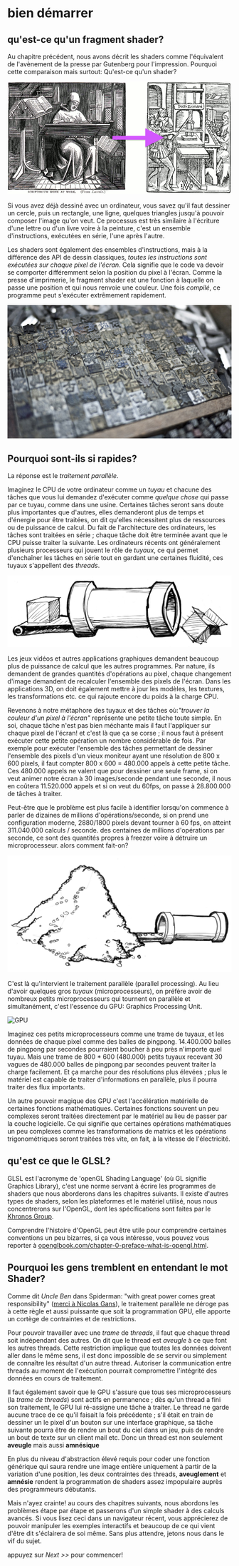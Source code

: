 # bien démarrer
## qu'est-ce qu'un fragment shader?

Au chapitre précédent, nous avons décrit les shaders comme l'équivalent de l'avènement de la presse par Gutenberg pour l'impression. Pourquoi cette comparaison mais surtout: Qu'est-ce qu'un shader?

![de la copie manuelle, lettre à lettre, à l'édition page à page (gauche: William Blades 1891, droite: Rolt-Wheeler 1920)](print.png)

Si vous avez déjà dessiné avec un ordinateur, vous savez qu'il faut dessiner un cercle, puis un rectangle, une ligne, quelques triangles jusqu'à pouvoir composer l'image qu'on veut.
Ce processus est très similaire à l'écriture d'une lettre ou d'un livre voire à la peinture, c'est un ensemble d'instructions, exécutées en série, l'une après l'autre.

Les shaders sont également des ensembles d'instructions, mais à la différence des API de dessin classiques, *toutes les instructions sont exécutées sur chaque pixel de l'écran*.
Cela signifie que le code va devoir se comporter différemment selon la position du pixel à l'écran.
Comme la presse d'imprimerie, le fragment shader est une fonction à laquelle on passe une position et qui nous renvoie une couleur.
Une fois _compilé_, ce programme peut s'exécuter extrêmement rapidement.


![presse chinoise à caractères amovibles](typepress.jpg)

## Pourquoi sont-ils si rapides?

La réponse est le *traitement parallèle*.

Imaginez le CPU de votre ordinateur comme un *tuyau* et chacune des tâches que vous lui demandez d'exécuter comme *quelque chose* qui passe par ce tuyau, comme dans une usine.
Certaines tâches seront sans doute plus importantes que d'autres, elles demanderont plus de temps et d'énergie pour être traitées, on dit qu'elles nécessitent plus de ressources ou de puissance de calcul.
Du fait de l'architecture des ordinateurs, les tâches sont traitées en série ; chaque tâche doit être terminée avant que le CPU puisse traiter la suivante.
Les ordinateurs récents ont généralement plusieurs processeurs qui jouent le rôle de *tuyaux*, ce qui permet d'enchaîner les tâches en série tout en gardant une certaines fluidité, ces tuyaux s'appellent des *threads*.

![CPU](00.jpeg)

Les jeux vidéos et autres applications graphiques demandent beaucoup plus de puissance de calcul que les autres programmes.
Par nature, ils demandent de grandes quantités d'opérations au pixel, chaque changement d'image demandent de recalculer l'ensemble des pixels de l'écran.
Dans les applications 3D, on doit également mettre à jour les modèles, les textures, les transformations etc. ce qui rajoute encore du poids à la charge CPU.

Revenons à notre métaphore des tuyaux et des tâches où:*"trouver la couleur d'un pixel à l'écran"* représente une petite tâche toute simple.
En soi, chaque tâche n'est pas bien méchante mais il faut l'appliquer sur chaque pixel de l'écran! et c'est là que ça se corse ; il nous faut à présent exécuter cette petite opération un nombre considérable de fois.
Par exemple pour exécuter l'ensemble des tâches permettant de dessiner l'ensemble des pixels d'un vieux moniteur ayant une résolution de 800 x 600 pixels, il faut compter 800 x 600 = 480.000 appels à cette petite tâche.
Ces 480.000 appels ne valent que pour dessiner une seule frame, si on veut animer notre écran à 30 images/seconde pendant une seconde, il nous en coûtera 11.520.000 appels et si on veut du 60fps, on passe à 28.800.000 de tâches à traiter.

Peut-être que le problème est plus facile à identifier lorsqu'on commence à parler de dizaines de millions d'opérations/seconde, si on prend une configuration moderne, 2880/1800 pixels devant tourner à 60 fps, on atteint 311.040.000 calculs / seconde.
des centaines de millions d'opérations par seconde, ce sont des quantités propres à freezer voire à détruire un microprocesseur. alors comment fait-on?


![](03.jpeg)

C'est là qu'intervient le traitement parallèle (parallel processing).
Au lieu d'avoir quelques gros *tuyaux* (microprocesseurs), on préfère avoir de nombreux petits microprocesseurs qui tournent en parallèle et simultanément, c'est l'essence du GPU: Graphics Processing Unit.

![GPU](04.jpeg)

Imaginez ces petits microprocesseurs comme une trame de tuyaux, et les données de chaque pixel comme des balles de pingpong.
14.400.000 balles de pingpong par secondes pourraient boucher à peu près n'importe quel tuyau.
Mais une trame de 800 * 600 (480.000) petits tuyaux recevant 30 vagues de 480.000 balles de pingpong par secondes peuvent traiter la charge facilement.
Et ça marche pour des résolutions plus élevées ; plus le matériel est capable de traiter d'informations en parallèle, plus il pourra traiter des flux importants.

Un autre pouvoir magique des GPU c'est l'accélération matérielle de certaines fonctions mathématiques.
Certaines fonctions souvent un peu complexes seront traitées directement par le matériel au lieu de passer par la couche logicielle.
Ce qui signifie que certaines opérations mathématiques un peu complexes comme les transformations de matrics et les opérations trigonométriques seront traitées très vite, en fait, à la vitesse de l'électricité.

## qu'est ce que le GLSL?

GLSL est l'acronyme de 'openGL Shading Language' (où GL signifie Graphics Library), c'est une norme servant à écrire les programmes de shaders que nous aborderons dans les chapitres suivants.
Il existe d'autres types de shaders, selon les plateformes et le matériel utilisé, nous nous concentrerons sur l'OpenGL, dont les spécifications sont faites par le [Khronos Group](https://www.khronos.org/opengl/).

Comprendre l'histoire d'OpenGL peut être utile pour comprendre certaines conventions un peu bizarres, si ça vous intéresse, vous pouvez vous reporter à [openglbook.com/chapter-0-preface-what-is-opengl.html](http://openglbook.com/chapter-0-preface-what-is-opengl.html).

## Pourquoi les gens tremblent en entendant le mot Shader?

Comme dit *Uncle Ben* dans Spiderman: "with great power comes great responsibility" ([merci à Nicolas Gans](https://en.m.wikipedia.org/wiki/Uncle_Ben)), le traitement parallèle ne déroge pas à cette règle et aussi puissante que soit la programmation GPU, elle apporte un cortège de contraintes et de restrictions.

Pour pouvoir travailler avec une *trame* de *threads*, il faut que chaque thread soit indépendant des autres. On dit que le thread est *aveugle* à ce que font les autres threads.
Cette restriction implique que toutes les données doivent aller dans le même sens, il est donc impossible de se servir ou simplement de connaître les résultat d'un autre thread.
Autoriser la communication entre threads au moment de l'exécution pourrait compromettre l'intégrité des données en cours de traitement.

Il faut également savoir que le GPU s'assure que tous ses microprocesseurs (la *trame de threads*) sont actifs en permanence ; dès qu'un thread a fini son traitement, le GPU lui ré-assigne une tâche à traiter.
Le thread ne garde aucune trace de ce qu'il faisait la fois précédente ; s'il était en train de dessiner un le pixel d'un bouton sur une interface graphique, sa tâche suivante pourra être de rendre un bout du ciel dans un jeu, puis de rendre un bout de texte sur un client mail etc.
Donc un thread est non seulement **aveugle** mais aussi **amnésique**

En plus du niveau d'abstraction élevé requis pour coder une fonction générique qui saura rendre une image entière uniquement à partir de la variation d'une position, les deux contraintes des threads, **aveuglement** et **amnésie** rendent la programmation de shaders assez impopulaire auprès des programmeurs débutants.

Mais n'ayez crainte! au cours des chapitres suivants, nous abordons les problèmes étape par étape et passerons d'un simple shader à des calculs avancés.
Si vous lisez ceci dans un navigateur récent, vous apprécierez de pouvoir manipuler les exemples interactifs et beaucoup de ce qui vient d'être dit s'éclairera de soi même.
Sans plus attendre, jetons nous dans le vif du sujet.

appuyez sur *Next >>* pour commencer!
